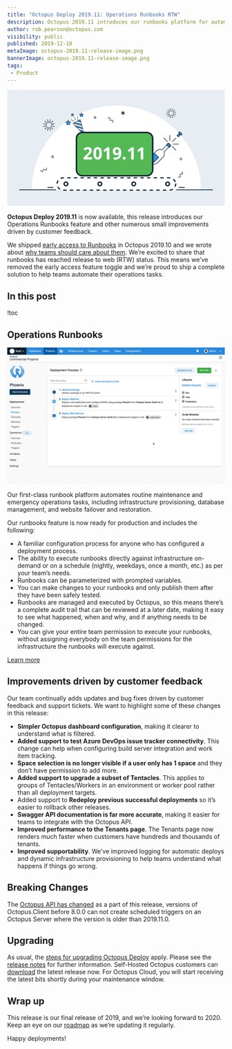 ```yaml
---
title: "Octopus Deploy 2019.11: Operations Runbooks RTW"
description: Octopus 2019.11 introduces our runbooks platform for automating operations tasks with support for scheduling, permissions, parameterized runs and more.
author: rob.pearson@octopus.com
visibility: public
published: 2019-12-18
metaImage: octopus-2019.11-release-image.png
bannerImage: octopus-2019.11-release-image.png
tags:
 - Product
---
```


![Octopus Deploy 2019.11 is now available](octopus-2019.11-release-image.png)

**Octopus Deploy 2019.11** is now available, this release introduces our Operations Runbooks feature and other numerous small improvements driven by customer feedback. 

We shipped [early access to Runbooks](/blog/2019-10/octopus-release-2019.10/index.md) in Octopus 2019.10 and we wrote about [why teams should care about them](/blog/2019-10/operations-runbooks/index.md). We’re excited to share that runbooks has reached release to web (RTW) status. This means we’ve removed the early access feature toggle and we’re proud to ship a complete solution to help teams automate their operations tasks.

<h2>In this post</h2>

!toc

## Operations Runbooks

![Operations Runbooks in an Octopus Project](operations-runbooks.gif "width=800")

Our first-class runbook platform automates routine maintenance and emergency operations tasks, including infrastructure provisioning, database management, and website failover and restoration.

Our runbooks feature is now ready for production and includes the following:

* A familiar configuration process for anyone who has configured a deployment process.
* The ability to execute runbooks directly against infrastructure on-demand or on a schedule (nightly, weekdays, once a month, etc.) as per your team’s needs.
* Runbooks can be parameterized with prompted variables.
* You can make changes to your runbooks and only publish them after they have been safely tested.
* Runbooks are managed and executed by Octopus, so this means there’s a complete audit trail that can be reviewed at a later date, making it easy to see what happened, when and why, and if anything needs to be changed.
* You can give your entire team permission to execute your runbooks, without assigning everybody on the team permissions for the infrastructure the runbooks will execute against.

[Learn more](https://octopus.com/docs/deployment-process/operations-runbooks)

## Improvements driven by customer feedback

Our team continually adds updates and bug fixes driven by customer feedback and support tickets. We want to highlight some of these changes in this release:

* **Simpler Octopus dashboard configuration**, making it clearer to understand what is filtered.
* **Added support to test Azure DevOps issue tracker connectivity**. This change can help when configuring build server integration and work item tracking.
* **Space selection is no longer visible if a user only has 1 space** and they don’t have permission to add more.
* **Added support to upgrade a subset of Tentacles**. This applies to groups of Tentacles/Workers in an environment or worker pool rather than all deployment targets.
* Added support to **Redeploy previous successful deployments** so it’s easier to rollback other releases.
* **Swagger API documentation is far more accurate**, making it easier for teams to integrate with the Octopus API.
* **Improved performance to the Tenants page**. The Tenants page now renders much faster when customers have hundreds and thousands of tenants.
* **Improved supportability**. We’ve improved logging for automatic deploys and dynamic infrastructure provisioning to help teams understand what happens if things go wrong.

## Breaking Changes

The [Octopus API has changed](https://github.com/OctopusDeploy/Issues/issues/4925) as a part of this release, versions of Octopus.Client before 8.0.0 can not create scheduled triggers on an Octopus Server where the version is older than 2019.11.0.

## Upgrading

As usual, the [steps for upgrading Octopus Deploy](https://octopus.com/docs/administration/upgrading) apply. Please see the [release notes](https://octopus.com/downloads/compare?to=2019.11.0) for further information. Self-Hosted Octopus customers can [download](https://octopus.com/downloads/2019.11.0) the latest release now. For Octopus Cloud, you will start receiving the latest bits shortly during your maintenance window.

## Wrap up

This release is our final release of 2019, and we’re looking forward to 2020. Keep an eye on our [roadmap](https://octopus.com/roadmap) as we’re updating it regularly.

Happy deployments!
